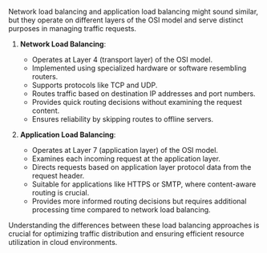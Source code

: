 

Network load balancing and application load balancing might sound similar, but they operate on different layers of the OSI model and serve distinct purposes in managing traffic requests.

1. **Network Load Balancing**:
   - Operates at Layer 4 (transport layer) of the OSI model.
   - Implemented using specialized hardware or software resembling routers.
   - Supports protocols like TCP and UDP.
   - Routes traffic based on destination IP addresses and port numbers.
   - Provides quick routing decisions without examining the request content.
   - Ensures reliability by skipping routes to offline servers.

2. **Application Load Balancing**:
   - Operates at Layer 7 (application layer) of the OSI model.
   - Examines each incoming request at the application layer.
   - Directs requests based on application layer protocol data from the request header.
   - Suitable for applications like HTTPS or SMTP, where content-aware routing is crucial.
   - Provides more informed routing decisions but requires additional processing time compared to network load balancing.

Understanding the differences between these load balancing approaches is crucial for optimizing traffic distribution and ensuring efficient resource utilization in cloud environments.
